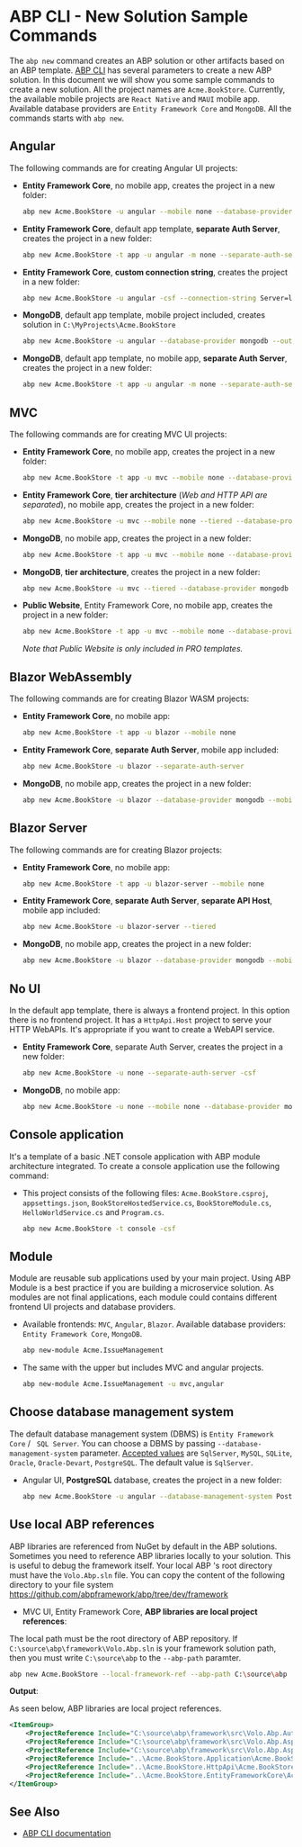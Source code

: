 # ABP CLI - New Solution Sample Commands 

The `abp new` command creates an ABP solution or other artifacts based on an ABP template. [ABP CLI](../cli) has several parameters to create a new ABP solution. In this document we will show you some sample commands to create a new solution. All the project names are `Acme.BookStore`. Currently, the available mobile projects are `React Native` and `MAUI` mobile app. Available database providers are `Entity Framework Core` and `MongoDB`. All the commands starts with `abp new`.

## Angular

The following commands are for creating Angular UI projects:

* **Entity Framework Core**,  no mobile app, creates the project in a new folder:

  ````bash
  abp new Acme.BookStore -u angular --mobile none --database-provider ef -csf
  ````
  
* **Entity Framework Core**, default app template, **separate Auth Server**, creates the project in a new folder:

  ```bash
  abp new Acme.BookStore -t app -u angular -m none --separate-auth-server --database-provider ef -csf
  ```

* **Entity Framework Core**,  **custom connection string**, creates the project in a new folder:

  ```bash
  abp new Acme.BookStore -u angular -csf --connection-string Server=localhost;Database=MyDatabase;Trusted_Connection=True
  ```

* **MongoDB**, default app template, mobile project included, creates solution in `C:\MyProjects\Acme.BookStore`

  ```bash
  abp new Acme.BookStore -u angular --database-provider mongodb --output-folder C:\MyProjects\Acme.BookStore
  ```

* **MongoDB**, default app template, no mobile app, **separate Auth Server**, creates the project in a new folder:

  ```bash
  abp new Acme.BookStore -t app -u angular -m none --separate-auth-server --database-provider mongodb -csf
  ```

## MVC

The following commands are for creating MVC UI projects:

* **Entity Framework Core**, no mobile app, creates the project in a new folder:

  ```bash
  abp new Acme.BookStore -t app -u mvc --mobile none --database-provider ef -csf
  ```

* **Entity Framework Core**, **tier architecture** (*Web and HTTP API are separated*), no mobile app, creates the project in a new folder:

  ```bash
  abp new Acme.BookStore -u mvc --mobile none --tiered --database-provider ef -csf
  ```

* **MongoDB**, no mobile app, creates the project in a new folder:

  ```bash
  abp new Acme.BookStore -t app -u mvc --mobile none --database-provider mongodb -csf
  ```
  
* **MongoDB**, **tier architecture**, creates the project in a new folder:

  ```bash
  abp new Acme.BookStore -u mvc --tiered --database-provider mongodb -csf
  ```

* **Public Website**, Entity Framework Core, no mobile app, creates the project in a new folder:
  
  ```bash
  abp new Acme.BookStore -t app -u mvc --mobile none --database-provider ef -csf --public-website
  ```
  
  _Note that Public Website is only included in PRO templates._
  

## Blazor WebAssembly

The following commands are for creating Blazor WASM projects:

* **Entity Framework Core**, no mobile app:

  ```bash
  abp new Acme.BookStore -t app -u blazor --mobile none
  ```

* **Entity Framework Core**, **separate Auth Server**, mobile app included:
  
  ```bash
  abp new Acme.BookStore -u blazor --separate-auth-server
  ```

* **MongoDB**, no mobile app, creates the project in a new folder:

  ```bash
  abp new Acme.BookStore -u blazor --database-provider mongodb --mobile none -csf
  ```

## Blazor Server

The following commands are for creating Blazor projects:

* **Entity Framework Core**, no mobile app:

  ```bash
  abp new Acme.BookStore -t app -u blazor-server --mobile none
  ```

* **Entity Framework Core**, **separate Auth Server**, **separate API Host**, mobile app included:
  
  ```bash
  abp new Acme.BookStore -u blazor-server --tiered
  ```

* **MongoDB**, no mobile app, creates the project in a new folder:

  ```bash
  abp new Acme.BookStore -u blazor --database-provider mongodb --mobile none -csf
  ```
  
## No UI 

In the default app template, there is always a frontend project. In this option there is no frontend project. It has a `HttpApi.Host` project to serve your HTTP WebAPIs. It's appropriate if you want to create a WebAPI service.

* **Entity Framework Core**, separate Auth Server, creates the project in a new folder:

    ```bash
    abp new Acme.BookStore -u none --separate-auth-server -csf
    ```
* **MongoDB**, no mobile app:

    ```bash
    abp new Acme.BookStore -u none --mobile none --database-provider mongodb
    ```
    


## Console application

It's a template of a basic .NET console application with ABP module architecture integrated. To create a console application use the following command:

* This project consists of the following files: `Acme.BookStore.csproj`, `appsettings.json`, `BookStoreHostedService.cs`, `BookStoreModule.cs`, `HelloWorldService.cs` and `Program.cs`.

  ```bash
  abp new Acme.BookStore -t console -csf
  ```

## Module

Module are reusable sub applications used by your main project. Using ABP Module is a best practice if you are building a microservice solution. As modules are not final applications, each module could contains different frontend UI projects and database providers.

* Available frontends: `MVC`, `Angular`, `Blazor`. Available database providers: `Entity Framework Core`, `MongoDB`. 

  ```bash
  abp new-module Acme.IssueManagement
  ```

* The same with the upper but includes MVC and angular projects.

  ```bash
  abp new-module Acme.IssueManagement -u mvc,angular
  ```

## Choose database management system

The default database management system (DBMS) is `Entity Framework Core` / ` SQL Server`. You can choose a DBMS by passing `--database-management-system` parameter. [Accepted values](https://github.com/abpframework/abp/blob/dev/framework/src/Volo.Abp.Cli.Core/Volo/Abp/Cli/ProjectBuilding/Building/DatabaseManagementSystem.cs) are `SqlServer`, `MySQL`, `SQLite`, `Oracle`, `Oracle-Devart`, `PostgreSQL`. The default value is `SqlServer`.

* Angular UI, **PostgreSQL** database, creates the project in a new folder:

  ```bash
  abp new Acme.BookStore -u angular --database-management-system PostgreSQL -csf
  ```

## Use local ABP references

ABP libraries are referenced from NuGet by default in the ABP solutions. Sometimes you need to reference ABP libraries locally to your solution. This is useful to debug the framework itself. Your local ABP 's root directory must have the `Volo.Abp.sln` file. You can copy the content of the following directory to your file system https://github.com/abpframework/abp/tree/dev/framework

* MVC UI,  Entity Framework Core, **ABP libraries are local project references**:

The local path must be the root directory of ABP repository. 
If `C:\source\abp\framework\Volo.Abp.sln` is your framework solution path, then you must write `C:\source\abp` to the `--abp-path` paramter.

  ```bash
  abp new Acme.BookStore --local-framework-ref --abp-path C:\source\abp
  ```

**Output**:

As seen below, ABP libraries are local project references.

```xml
<ItemGroup>
	<ProjectReference Include="C:\source\abp\framework\src\Volo.Abp.Autofac\Volo.Abp.Autofac.csproj" />
	<ProjectReference Include="C:\source\abp\framework\src\Volo.Abp.AspNetCore.Serilog\Volo.Abp.AspNetCore.Serilog.csproj" />
	<ProjectReference Include="C:\source\abp\framework\src\Volo.Abp.AspNetCore.Authentication.JwtBearer\Volo.Abp.AspNetCore.Authentication.JwtBearer.csproj" />
	<ProjectReference Include="..\Acme.BookStore.Application\Acme.BookStore.Application.csproj" />
	<ProjectReference Include="..\Acme.BookStore.HttpApi\Acme.BookStore.HttpApi.csproj" />
	<ProjectReference Include="..\Acme.BookStore.EntityFrameworkCore\Acme.BookStore.EntityFrameworkCore.csproj" />
</ItemGroup>    
```

## See Also

* [ABP CLI documentation](../cli)

